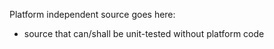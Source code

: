Platform independent source goes here:

- source that can/shall be unit-tested without platform code
